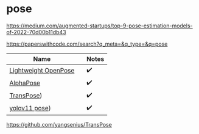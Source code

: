 # pose

https://medium.com/augmented-startups/top-9-pose-estimation-models-of-2022-70d00b11db43


https://paperswithcode.com/search?q_meta=&q_type=&q=pose





|    Name       |               | Notes |  
| ------------- | ------------- |----  |
|  [Lightweight OpenPose](https://pypi.org/project/mtcnn/](https://github.com/Daniil-Osokin/lightweight-human-pose-estimation.pytorch))     |   | :heavy_check_mark: |    
|  [AlphaPose](https://github.com/Daniil-Osokin/lightweight-human-pose-estimation.pytorc](https://github.com/MVIG-SJTU/AlphaPose/blob/master/docs/INSTALL.md))     |   | :heavy_check_mark: |   
|  [TransPose](https://github.com/yangsenius/TransPose))     |   | :heavy_check_mark: |   
|  [yolov11 pose](https://github.com/yangsenius/TransPose](https://docs.ultralytics.com/tasks/pose/)))     |   | :heavy_check_mark: |   

https://github.com/yangsenius/TransPose
